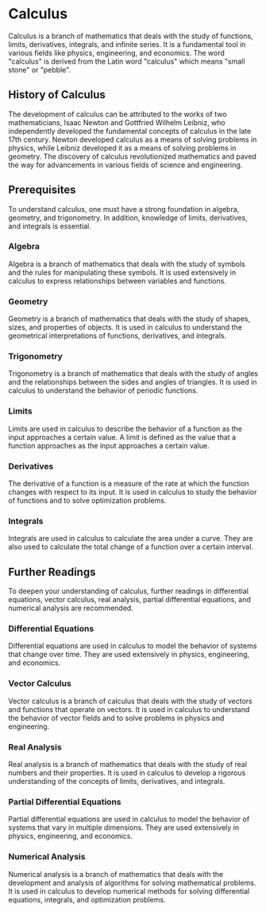# Calculus

Calculus is a branch of mathematics that deals with the study of functions, limits, derivatives, integrals, and infinite series. It is a fundamental tool in various fields like physics, engineering, and economics. The word "calculus" is derived from the Latin word "calculus" which means "small stone" or "pebble".

## History of Calculus

The development of calculus can be attributed to the works of two mathematicians, Isaac Newton and Gottfried Wilhelm Leibniz, who independently developed the fundamental concepts of calculus in the late 17th century. Newton developed calculus as a means of solving problems in physics, while Leibniz developed it as a means of solving problems in geometry. The discovery of calculus revolutionized mathematics and paved the way for advancements in various fields of science and engineering.

## Prerequisites

To understand calculus, one must have a strong foundation in algebra, geometry, and trigonometry. In addition, knowledge of limits, derivatives, and integrals is essential.

### Algebra

Algebra is a branch of mathematics that deals with the study of symbols and the rules for manipulating these symbols. It is used extensively in calculus to express relationships between variables and functions.

### Geometry

Geometry is a branch of mathematics that deals with the study of shapes, sizes, and properties of objects. It is used in calculus to understand the geometrical interpretations of functions, derivatives, and integrals.

### Trigonometry

Trigonometry is a branch of mathematics that deals with the study of angles and the relationships between the sides and angles of triangles. It is used in calculus to understand the behavior of periodic functions.

### Limits

Limits are used in calculus to describe the behavior of a function as the input approaches a certain value. A limit is defined as the value that a function approaches as the input approaches a certain value.

### Derivatives

The derivative of a function is a measure of the rate at which the function changes with respect to its input. It is used in calculus to study the behavior of functions and to solve optimization problems.

### Integrals

Integrals are used in calculus to calculate the area under a curve. They are also used to calculate the total change of a function over a certain interval.

## Further Readings

To deepen your understanding of calculus, further readings in differential equations, vector calculus, real analysis, partial differential equations, and numerical analysis are recommended.

### Differential Equations

Differential equations are used in calculus to model the behavior of systems that change over time. They are used extensively in physics, engineering, and economics.

### Vector Calculus

Vector calculus is a branch of calculus that deals with the study of vectors and functions that operate on vectors. It is used in calculus to understand the behavior of vector fields and to solve problems in physics and engineering.

### Real Analysis

Real analysis is a branch of mathematics that deals with the study of real numbers and their properties. It is used in calculus to develop a rigorous understanding of the concepts of limits, derivatives, and integrals.

### Partial Differential Equations

Partial differential equations are used in calculus to model the behavior of systems that vary in multiple dimensions. They are used extensively in physics, engineering, and economics.

### Numerical Analysis

Numerical analysis is a branch of mathematics that deals with the development and analysis of algorithms for solving mathematical problems. It is used in calculus to develop numerical methods for solving differential equations, integrals, and optimization problems.
